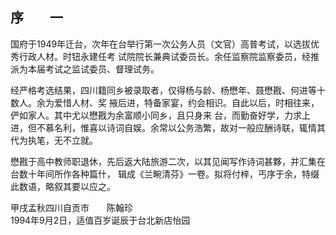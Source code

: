 ## 序　　一

国府于1949年迁台，次年在台举行第一次公务人员（文官）高普考试，以选拔优秀行政人材。时钮永建任考
试院院长兼典试委员长。余任监察院监察委员，经推派为本届考试之监试委员、督理试务。

经严格考选结果，四川籍同乡被录取者，仅得杨与龄、杨懋年、聂懋戡、何进等十数人。余为爱惜人材、奖
掖后进，特备家宴，约会相识。自此以后，时相往来，俨如家人。其中尤以懋戡为余富顺小同乡，且只身来
台，而勤奋好学，力求上进，但不慕名利，惟喜以诗词自娱。余常以公务浩繁，故对一般应酬诗联，辄情其
代为执笔，无不立就。

懋戡于高中教师职退休，先后返大陆旅游二次，以其见闻写作诗词甚夥，并汇集在台数十年间所作各种篇什，
辑成《兰畹清芬》一卷。拟将付梓，丐序于余，特缀此数语，略叙其要以应之。

<span class="signature">甲戌孟秋四川自贡市　　陈翰珍</span><br/>
<span class="signature-date">1994年9月2日，适值百岁诞辰于台北新店怡园</span>